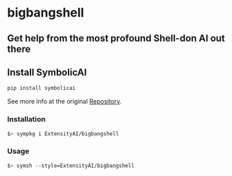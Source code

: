 # bigbangshell
## Get help from the most profound Shell-don AI out there

## Install SymbolicAI

```bash
pip install symbolicai
```

See more info at the original [Repository](https://github.com/ExtensityAI/symbolicai).

### Installation

```bash
$> sympkg i ExtensityAI/bigbangshell
```

### Usage

```bash
$> symsh --style=ExtensityAI/bigbangshell
```

